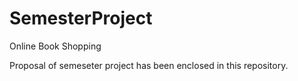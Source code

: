 SemesterProject
===============

Online Book Shopping

Proposal of semeseter project has been enclosed in this repository.
